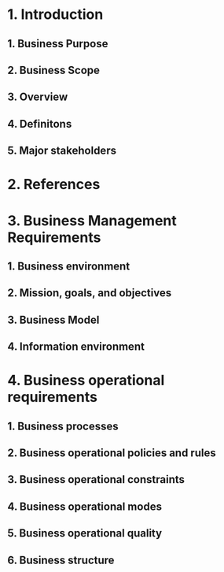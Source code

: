 # 1. Introduction
   ## 1. Business Purpose
   ## 2. Business Scope
   ## 3. Overview 
   ## 4. Definitons
   ## 5. Major stakeholders
# 2. References

# 3. Business Management Requirements
   ## 1. Business environment
   ## 2. Mission, goals, and objectives
   ## 3. Business Model
   ## 4. Information environment
   
# 4. Business operational requirements
   ## 1. Business processes
   ## 2. Business operational policies and rules
   ## 3. Business operational constraints
   ## 4. Business operational modes
   ## 5. Business operational quality
   ## 6. Business structure
   
